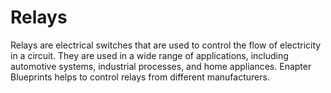# Relays

Relays are electrical switches that are used to control the flow of electricity in a circuit. They are used in a wide range of applications, including automotive systems, industrial processes, and home appliances. Enapter Blueprints helps to control relays from different manufacturers.
